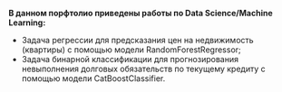 **В данном порфтолио приведены работы по Data Science/Machine Learning:**

- Задача регрессии для предсказания цен на недвижимость (квартиры) c помощью модели RandomForestRegressor;
- Задача бинарной классификации для прогнозирования невыполнения долговых обязательств по текущему кредиту c помощью модели CatBoostClassifier.
